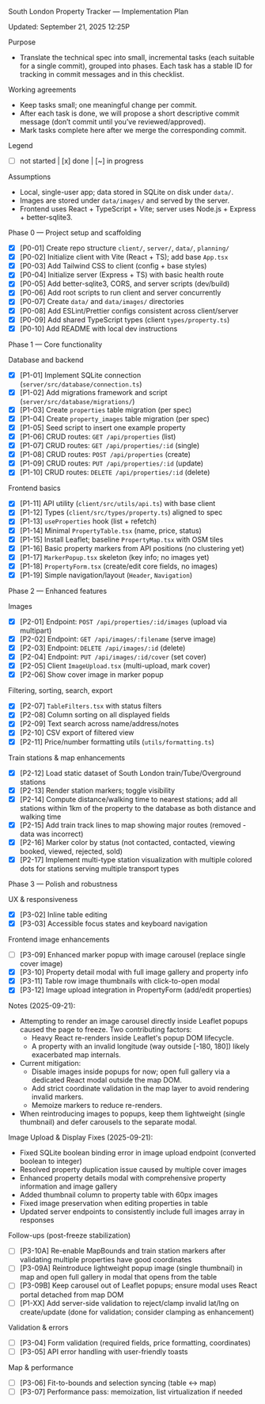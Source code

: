 South London Property Tracker — Implementation Plan

Updated: September 21, 2025 12:25P

Purpose

- Translate the technical spec into small, incremental tasks (each suitable for a single commit), grouped into phases. Each task has a stable ID for tracking in commit messages and in this checklist.

Working agreements

- Keep tasks small; one meaningful change per commit.
- After each task is done, we will propose a short descriptive commit message (don’t commit until you’ve reviewed/approved).
- Mark tasks complete here after we merge the corresponding commit.

Legend

- [ ] not started | [x] done | [~] in progress

Assumptions

- Local, single-user app; data stored in SQLite on disk under `data/`.
- Images are stored under `data/images/` and served by the server.
- Frontend uses React + TypeScript + Vite; server uses Node.js + Express + better-sqlite3.

Phase 0 — Project setup and scaffolding

- [x] [P0-01] Create repo structure `client/`, `server/`, `data/`, `planning/`
- [x] [P0-02] Initialize client with Vite (React + TS); add base `App.tsx`
- [x] [P0-03] Add Tailwind CSS to client (config + base styles)
- [x] [P0-04] Initialize server (Express + TS) with basic health route
- [x] [P0-05] Add better-sqlite3, CORS, and server scripts (dev/build)
- [x] [P0-06] Add root scripts to run client and server concurrently
- [x] [P0-07] Create `data/` and `data/images/` directories
- [x] [P0-08] Add ESLint/Prettier configs consistent across client/server
- [x] [P0-09] Add shared TypeScript types (client `types/property.ts`)
- [x] [P0-10] Add README with local dev instructions

Phase 1 — Core functionality

Database and backend

- [x] [P1-01] Implement SQLite connection (`server/src/database/connection.ts`)
- [x] [P1-02] Add migrations framework and script (`server/src/database/migrations/`)
- [x] [P1-03] Create `properties` table migration (per spec)
- [x] [P1-04] Create `property_images` table migration (per spec)
- [x] [P1-05] Seed script to insert one example property
- [x] [P1-06] CRUD routes: `GET /api/properties` (list)
- [x] [P1-07] CRUD routes: `GET /api/properties/:id` (single)
- [x] [P1-08] CRUD routes: `POST /api/properties` (create)
- [x] [P1-09] CRUD routes: `PUT /api/properties/:id` (update)
- [x] [P1-10] CRUD routes: `DELETE /api/properties/:id` (delete)

Frontend basics

- [x] [P1-11] API utility (`client/src/utils/api.ts`) with base client
- [x] [P1-12] Types (`client/src/types/property.ts`) aligned to spec
- [x] [P1-13] `useProperties` hook (list + refetch)
- [x] [P1-14] Minimal `PropertyTable.tsx` (name, price, status)
- [x] [P1-15] Install Leaflet; baseline `PropertyMap.tsx` with OSM tiles
- [x] [P1-16] Basic property markers from API positions (no clustering yet)
- [x] [P1-17] `MarkerPopup.tsx` skeleton (key info; no images yet)
- [x] [P1-18] `PropertyForm.tsx` (create/edit core fields, no images)
- [x] [P1-19] Simple navigation/layout (`Header`, `Navigation`)

Phase 2 — Enhanced features

Images

- [x] [P2-01] Endpoint: `POST /api/properties/:id/images` (upload via multipart)
- [x] [P2-02] Endpoint: `GET /api/images/:filename` (serve image)
- [x] [P2-03] Endpoint: `DELETE /api/images/:id` (delete)
- [x] [P2-04] Endpoint: `PUT /api/images/:id/cover` (set cover)
- [x] [P2-05] Client `ImageUpload.tsx` (multi-upload, mark cover)
- [x] [P2-06] Show cover image in marker popup

Filtering, sorting, search, export

- [x] [P2-07] `TableFilters.tsx` with status filters
- [x] [P2-08] Column sorting on all displayed fields
- [x] [P2-09] Text search across name/address/notes
- [x] [P2-10] CSV export of filtered view
- [x] [P2-11] Price/number formatting utils (`utils/formatting.ts`)

Train stations & map enhancements

- [x] [P2-12] Load static dataset of South London train/Tube/Overground stations
- [x] [P2-13] Render station markers; toggle visibility
- [x] [P2-14] Compute distance/walking time to nearest stations; add all stations within 1km of the property to the database as both distance and walking time
- [x] [P2-15] Add train track lines to map showing major routes (removed - data was incorrect)
- [x] [P2-16] Marker color by status (not contacted, contacted, viewing booked, viewed, rejected, sold)
- [x] [P2-17] Implement multi-type station visualization with multiple colored dots for stations serving multiple transport types

Phase 3 — Polish and robustness

UX & responsiveness

- [x] [P3-02] Inline table editing
- [x] [P3-03] Accessible focus states and keyboard navigation

Frontend image enhancements

- [ ] [P3-09] Enhanced marker popup with image carousel (replace single cover image)
- [x] [P3-10] Property detail modal with full image gallery and property info
- [x] [P3-11] Table row image thumbnails with click-to-open modal
- [x] [P3-12] Image upload integration in PropertyForm (add/edit properties)

Notes (2025-09-21):

- Attempting to render an image carousel directly inside Leaflet popups caused the page to freeze. Two contributing factors:
  - Heavy React re-renders inside Leaflet's popup DOM lifecycle.
  - A property with an invalid longitude (way outside [-180, 180]) likely exacerbated map internals.
- Current mitigation:
  - Disable images inside popups for now; open full gallery via a dedicated React modal outside the map DOM.
  - Add strict coordinate validation in the map layer to avoid rendering invalid markers.
  - Memoize markers to reduce re-renders.
- When reintroducing images to popups, keep them lightweight (single thumbnail) and defer carousels to the separate modal.

Image Upload & Display Fixes (2025-09-21):

- Fixed SQLite boolean binding error in image upload endpoint (converted boolean to integer)
- Resolved property duplication issue caused by multiple cover images
- Enhanced property details modal with comprehensive property information and image gallery
- Added thumbnail column to property table with 60px images
- Fixed image preservation when editing properties in table
- Updated server endpoints to consistently include full images array in responses

Follow-ups (post-freeze stabilization)

- [ ] [P3-10A] Re-enable MapBounds and train station markers after validating multiple properties have good coordinates
- [ ] [P3-09A] Reintroduce lightweight popup image (single thumbnail) in map and open full gallery in modal that opens from the table
- [ ] [P3-09B] Keep carousel out of Leaflet popups; ensure modal uses React portal detached from map DOM
- [ ] [P1-XX] Add server-side validation to reject/clamp invalid lat/lng on create/update (done for validation; consider clamping as enhancement)

Validation & errors

- [ ] [P3-04] Form validation (required fields, price formatting, coordinates)
- [ ] [P3-05] API error handling with user-friendly toasts

Map & performance

- [ ] [P3-06] Fit-to-bounds and selection syncing (table <-> map)
- [ ] [P3-07] Performance pass: memoization, list virtualization if needed
